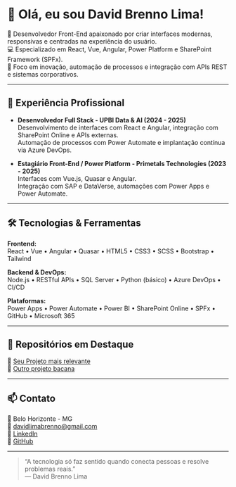 # 👋 Olá, eu sou David Brenno Lima!

🎯 Desenvolvedor Front-End apaixonado por criar interfaces modernas, responsivas e centradas na experiência do usuário.  
💻 Especializado em React, Vue, Angular, Power Platform e SharePoint Framework (SPFx).  
🚀 Foco em inovação, automação de processos e integração com APIs REST e sistemas corporativos.

---

## 💼 Experiência Profissional

- **Desenvolvedor Full Stack - UPBI Data & AI (2024 - 2025)**  
  Desenvolvimento de interfaces com React e Angular, integração com SharePoint Online e APIs externas.  
  Automação de processos com Power Automate e implantação contínua via Azure DevOps.

- **Estagiário Front-End / Power Platform - Primetals Technologies (2023 - 2025)**  
  Interfaces com Vue.js, Quasar e Angular.  
  Integração com SAP e DataVerse, automações com Power Apps e Power Automate.

---

## 🛠️ Tecnologias & Ferramentas

**Frontend:**  
React • Vue • Angular • Quasar • HTML5 • CSS3 • SCSS • Bootstrap • Tailwind

**Backend & DevOps:**  
Node.js • RESTful APIs • SQL Server • Python (básico) • Azure DevOps • CI/CD

**Plataformas:**  
Power Apps • Power Automate • Power BI • SharePoint Online • SPFx • GitHub • Microsoft 365

---

## 📂 Repositórios em Destaque

🔹 [Seu Projeto mais relevante](https://github.com/Davidlimabrenno/seu-projeto)  
🔹 [Outro projeto bacana](https://github.com/Davidlimabrenno/outro-projeto)

---

## 📫 Contato

📍 Belo Horizonte - MG  
📧 davidlimabrenno@gmail.com  
🔗 [LinkedIn](https://www.linkedin.com/in/davidbrlima)  
🔗 [GitHub](https://github.com/Davidlimabrenno)

---

> “A tecnologia só faz sentido quando conecta pessoas e resolve problemas reais.”  
> — David Brenno Lima
